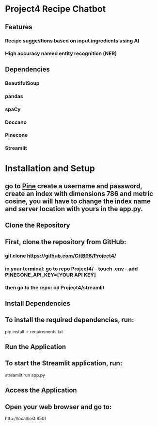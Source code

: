 # Project4 Recipe Chatbot
## Features
### Recipe suggestions based on input ingredients using AI
### High accuracy named entity recognition (NER)

## Dependencies
### BeautifulSoup
### pandas
### spaCy
### Doccano
### Pinecone
### Streamlit

# Installation and Setup

## go to [Pine](https://app.pinecone.io/) create a username and password, create an index with dimensions 786 and metric cosine, you will have to change the index name and server location with yours in the app.py.

## Clone the Repository
## First, clone the repository from GitHub:

### git clone https://github.com/GttB96/Project4/
### in your terminal: go to repo Project4/ - touch .env - add PINECONE_API_KEY=[YOUR API KEY]
### then go to the repo: cd Project4/streamlit

## Install Dependencies
## To install the required dependencies, run:

pip install -r requirements.txt

## Run the Application
## To start the Streamlit application, run:

streamlit run app.py

## Access the Application
## Open your web browser and go to:

http://localhost:8501

